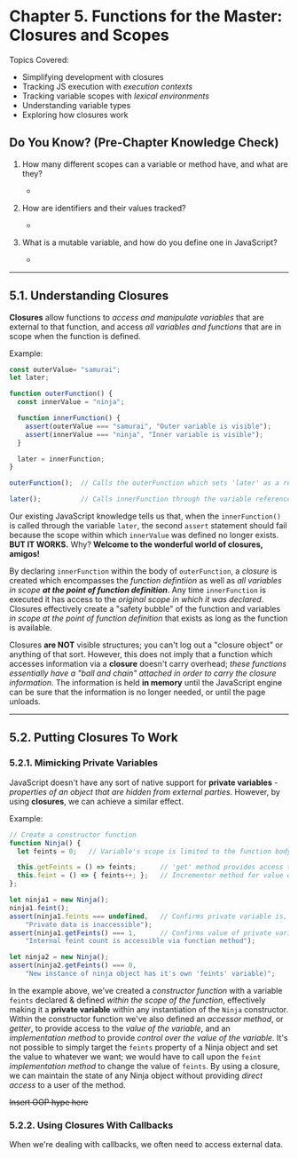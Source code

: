 # Chapter 5. Functions for the Master: Closures and Scopes

Topics Covered:

- Simplifying development with closures
- Tracking JS execution with _execution contexts_
- Tracking variable scopes with _lexical environments_
- Understanding variable types
- Exploring how closures work

## Do You Know? (Pre-Chapter Knowledge Check)

1. How many different scopes can a variable or method have, and what are they?

    -

2. How are identifiers and their values tracked?

    - 

3. What is a mutable variable, and how do you define one in JavaScript?

    -

----------

## 5.1. Understanding Closures

**Closures** allow functions to _access and manipulate variables_ that are external
  to that function, and access _all variables and functions_ that are in scope
  when the function is defined.

Example:
```JavaScript
const outerValue= "samurai";
let later;

function outerFunction() {
  const innerValue = "ninja";

  function innerFunction() {
    assert(outerValue === "samurai", "Outer variable is visible");
    assert(innerValue === "ninja", "Inner variable is visible");
  }

  later = innerFunction;
}

outerFunction();  // Calls the outerFunction which sets 'later' as a reference to innerFunction

later();          // Calls innerFunction through the variable reference
```

Our existing JavaScript knowledge tells us that, when the `innerFunction()` is called
  through the variable `later`, the second `assert` statement should fail because
  the scope within which `innerValue` was defined no longer exists. **BUT IT WORKS.**
  Why? **Welcome to the wonderful world of closures, amigos!**

By declaring `innerFunction` within the body of `outerFunction`, a _closure_ is created
  which encompasses the _function defintiion_ as well as _all variables in scope **at
  the point of function definition**_. Any time `innerFunction` is executed it has access
  to the _original scope in which it was declared_. Closures effectively create a "safety
  bubble" of the function and variables _in scope at the point of function definition_ that
  exists as long as the function is available.

Closures **are NOT** visible structures; you can't log out a "closure object" or anything
  of that sort. However, this does not imply that a function which accesses information 
  via a **closure** doesn't carry overhead; _these functions essentially have a "ball
  and chain" attached in order to carry the closure information_. The information is held
  **in memory** until the JavaScript engine can be sure that the information is no longer
  needed, or until the page unloads.

----------

## 5.2. Putting Closures To Work

### 5.2.1. Mimicking Private Variables

JavaScript doesn't have any sort of native support for **private variables** - 
  _properties of an object that are hidden from external parties_. However,
  by using **closures**, we can achieve a similar effect.

Example:
```JavaScript
// Create a constructor function
function Ninja() {
  let feints = 0;   // Variable's scope is limited to the function body (private variable)

  this.getFeints = () => feints;      // 'get' method provides access to value of private variable
  this.feint = () => { feints++; };   // Incrementor method for value of private variable
};

let ninja1 = new Ninja();
ninja1.feint();
assert(ninja1.feints === undefined,   // Confirms private variable is, in fact, private
    "Private data is inaccessible");
assert(ninja1.getFeints() === 1,      // Confirms value of private variable is accessible via getter
    "Internal feint count is accessible via function method");

let ninja2 = new Ninja();
assert(ninja2.getFeints() === 0,
    "New instance of ninja object has it's own 'feints' variable)";
```

In the example above, we've created a _constructor function_ with a variable `feints` declared
  & defined _within the scope of the function_, effectively making it a **private variable** within
  any instantiation of the `Ninja` constructor. Within the constructor function we've also defined
  an _accessor method_, or _getter_, to provide access to the _value of the variable_, and an
  _implementation method_ to provide _control over the value of the variable_. It's not possible to
  simply target the `feints` property of a Ninja object and set the value to whatever we want; we would
  have to call upon the `feint` _implementation method_ to change the value of `feints`. By using
  a closure, we can maintain the state of any Ninja object without providing _direct access_
  to a user of the method.

~~Insert OOP hype here~~

### 5.2.2. Using Closures With Callbacks

When we're dealing with callbacks, we often need to access external data.
